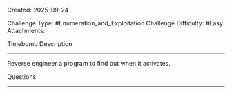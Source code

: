 Created: 2025-09-24

Challenge Type: #Enumeration_and_Exploitation 
Challenge Difficulty: #Easy 
Attachments:

Timebomb
Description
***
Reverse engineer a program to find out when it activates.

Questions
***
